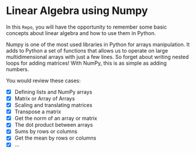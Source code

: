 # Linear Algebra using Numpy
In this `Repo`, you will have the opportunity to remember some basic concepts about linear algebra and how to use them in Python.

Numpy is one of the most used libraries in Python for arrays manipulation. It adds to Python a set of functions that allows us to operate on large multidimensional arrays with just a few lines. So forget about writing nested loops for adding matrices! With NumPy, this is as simple as adding numbers.

You would review these cases:

- [x] Defining lists and NumPy arrays
- [x] Matrix or Array of Arrays
- [x] Scaling and translating matrices
- [x] Transpose a matrix
- [x] Get the norm of an array or matrix
- [x] The dot product between arrays
- [x] Sums by rows or columns
- [x] Get the mean by rows or columns
- [x] ...
